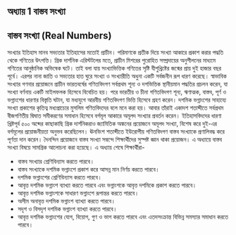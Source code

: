 ## অধ্যায় 1 বাস্তব সংখ্যা
## বাস্তব সংখ্যা (Real Numbers)

সংখ্যার ইতিহাস মানব সভ্যতার ইতিহাসের মতোই প্রাচীন। পরিমাণকে প্রতীক দিয়ে সংখ্যা আকারে প্রকাশ করার পদ্ধতি থেকে গণিতের উৎপত্তি। গ্রিক দার্শনিক এরিস্টটলের মতে, প্রাচীন মিশরের পুরোহিত সম্প্রদায়ের অনুশীলনের মাধ্যমে গণিতের আনুষ্ঠানিক অভিষেক ঘটে। তাই বলা যায় সংখ্যাভিত্তিক গণিতের সৃষ্টি যীশুখ্রিষ্টের জন্মের প্রায় দুই হাজার বছর পূর্বে। এরপর নানা জাতি ও সভ্যতার হাত ঘুরে সংখ্যা ও সংখ্যারীতি অধুনা একটি সর্বজনীন রূপ ধারণ করেছে।
স্বাভাবিক সংখ্যার গণনার প্রয়োজনে প্রাচীন ভারতবর্ষের গণিতবিদগণ সর্বপ্রথম শূন্য ও দশভিত্তিক স্থানীয়মান পদ্ধতির প্রচলন করেন, যা সংখ্যা বর্ণনায় একটি মাইলফলক হিসেবে বিবেচিত হয়। পরে ভারতীয় ও চীনা গণিতবিদগণ শূন্য, ঋণাত্মক, বাস্তব, পূর্ণ ও ভগ্নাংশের ধারণার বিস্তৃতি ঘটান, যা মধ্যযুগে আরবীয় গণিতবিদগণ ভিত্তি হিসেবে গ্রহণ করেন। দশমিক ভগ্নাংশের সাহায্যে সংখ্যা প্রকাশের কৃতিত্ব মধ্যপ্রাচ্যের মুসলিম গণিতবিদদের বলে মনে করা হয়। আবার তাঁরাই একাদশ শতাব্দীতে সর্বপ্রথম বীজগণিতীয় দ্বিঘাত সমীকরণের সমাধান হিসেবে বর্গমূল আকারে অমূলদ সংখ্যার প্রবর্তন করেন। ইতিহাসবিদদের ধারণা খ্রিষ্টপূর্ব ৫০০ অব্দের কাছাকাছি গ্রিক দার্শনিকরাও জ্যামিতিক অঙ্কনের প্রয়োজনে অমূলদ সংখ্যা, বিশেষ করে দুই-এর বর্গমূলের প্রয়োজনীয়তা অনুভব করেছিলেন। ঊনবিংশ শতাব্দীতে ইউরোপীয় গণিতবিদগণ বাস্তব সংখ্যাকে প্রণালিবদ্ধ করে পূর্ণতা দান করেন। দৈনন্দিন প্রয়োজনে বাস্তব সংখ্যা সম্বন্দে শিক্ষার্থীদের সুস্পষ্ট জ্ঞান থাকা প্রয়োজন। এ অধ্যায়ে বাস্তব সংখ্যা বিষয়ে সামগ্রিক আলোচনা করা হয়েছে।
এ অধ্যায় শেষে শিক্ষার্থীরা-

- বাস্তব সংখ্যার শ্রেণিবিন্যাস করতে পারবে।
- বাস্তব সংখ্যাকে দশমিক ভগ্নাংশে প্রকাশ করে আসন্ন মান নির্ণয় করতে পারবে।
- দশমিক ভগ্নাংশের শ্রেণিবিন্যাস করতে পারবে।
- আবৃত্ত দশমিক ভগ্নাংশ ব্যাখ্যা করতে পারবে এবং ভগ্নাংশকে আবৃত্ত দশমিকে প্রকাশ করতে পারবে।
- আবৃত্ত দশমিক ভগ্নাংশকে সাধারণ ভগ্নাংশে রূপান্তর করতে পারবে।
- অসীম অনাবৃত্ত দশমিক ভগ্নাংশ ব্যাখ্যা করতে পারবে।
- সদৃশ ও বিসদৃশ দশমিক ভগ্নাংশ ব্যাখ্যা করতে পারবে।
- আবৃত্ত দশমিক ভগ্নাংশের যোগ, বিয়োগ, গুণ ও ভাগ করতে পারবে এবং এতদসংক্রান্ত বিভিন্ন সমস্যার সমাধান করতে পারবে।